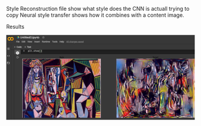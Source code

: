 Style Reconstruction file show what style does the CNN is actuall trying to copy
Neural style transfer shows how it combines with a content image.

Results

![](https://github.com/achyut-srivastava/Projects/blob/master/Filter%20Visualization/NEURAL%20STYLE%20TRANSFER/I.png)

